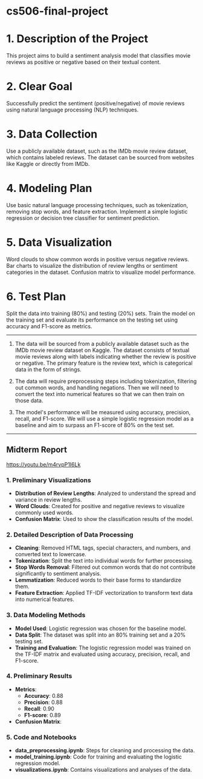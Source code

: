 # cs506-final-project

# 1. Description of the Project
This project aims to build a sentiment analysis model that classifies movie reviews as positive or negative based on their textual content.
# 2. Clear Goal
Successfully predict the sentiment (positive/negative) of movie reviews using natural language processing (NLP) techniques.
# 3. Data Collection
Use a publicly available dataset, such as the IMDb movie review dataset, which contains labeled reviews.
The dataset can be sourced from websites like Kaggle or directly from IMDb.
# 4. Modeling Plan
Use basic natural language processing techniques, such as tokenization, removing stop words, and feature extraction.
Implement a simple logistic regression or decision tree classifier for sentiment prediction.
# 5. Data Visualization
Word clouds to show common words in positive versus negative reviews.
Bar charts to visualize the distribution of review lengths or sentiment categories in the dataset.
Confusion matrix to visualize model performance.
# 6. Test Plan
Split the data into training (80%) and testing (20%) sets.
Train the model on the training set and evaluate its performance on the testing set using accuracy and F1-score as metrics.

---

1. The data will be sourced from a publicly available dataset such as the IMDb movie review dataset on Kaggle. The dataset consists of textual movie reviews along with labels indicating whether the review is positive or negative. The primary feature is the review text, which is categorical data in the form of strings.

2. The data will require preprocessing steps including tokenization, filtering out common words, and handling negations. Then we will need to convert the text into numerical features so that we can then train on those data.

3. The model's performance will be measured using accuracy, precision, recall, and F1-score. We will use a simple logistic regression model as a baseline and aim to surpass an F1-score of 80% on the test set.

---

## **Midterm Report**
https://youtu.be/m4rvpP1I6Lk

### 1. Preliminary Visualizations
- **Distribution of Review Lengths**: Analyzed to understand the spread and variance in review lengths.
- **Word Clouds**: Created for positive and negative reviews to visualize commonly used words.
- **Confusion Matrix**: Used to show the classification results of the model.

### 2. Detailed Description of Data Processing
- **Cleaning**: Removed HTML tags, special characters, and numbers, and converted text to lowercase.
- **Tokenization**: Split the text into individual words for further processing.
- **Stop Words Removal**: Filtered out common words that do not contribute significantly to sentiment analysis.
- **Lemmatization**: Reduced words to their base forms to standardize them.
- **Feature Extraction**: Applied TF-IDF vectorization to transform text data into numerical features.

### 3. Data Modeling Methods
- **Model Used**: Logistic regression was chosen for the baseline model.
- **Data Split**: The dataset was split into an 80% training set and a 20% testing set.
- **Training and Evaluation**: The logistic regression model was trained on the TF-IDF matrix and evaluated using accuracy, precision, recall, and F1-score.

### 4. Preliminary Results
- **Metrics**:
  - **Accuracy**: 0.88
  - **Precision**: 0.88
  - **Recall**: 0.90
  - **F1-score**: 0.89
- **Confusion Matrix**:

### 5. Code and Notebooks
- **data_preprocessing.ipynb**: Steps for cleaning and processing the data.
- **model_training.ipynb**: Code for training and evaluating the logistic regression model.
- **visualizations.ipynb**: Contains visualizations and analyses of the data.

